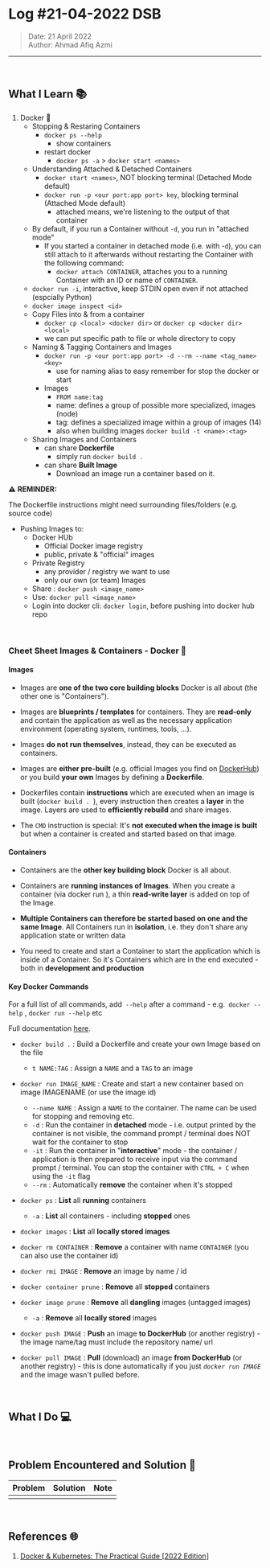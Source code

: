 # Log #21-04-2022 DSB

> Date: 21 April 2022  
> Author: Ahmad Afiq Azmi

---

<br>

## What I Learn 📚

1. Docker 🐳
   - Stopping & Restaring Containers
     - `docker ps --help`
       - show containers
     - restart docker
       - `docker ps -a` > `docker start <names>`
   - Understanding Attached & Detached Containers
     - `docker start <names>`, NOT blocking terminal (Detached Mode default)
     - `docker run -p <our port:app port> key`, blocking terminal (Attached Mode default)
       - attached means, we're listening to the output of that container
   - By default, if you run a Container without `-d`, you run in "attached mode"
     - If you started a container in detached mode (i.e. with -`d`), you can still attach to it afterwards without restarting the Container with the following command:
       - `docker attach CONTAINER`, attaches you to a running Container with an ID or name of `CONTAINER`.
   - `docker run -i`, interactive, keep STDIN open even if not attached (espcially Python)
   - `docker image inspect <id>`
   - Copy Files into & from a container
     - `docker cp <local> <docker dir>` or `docker cp <docker dir> <local>`
     - we can put specific path to file or whole directory to copy
   - Naming & Tagging Containers and Images
     - `docker run -p <our port:app port> -d --rm --name <tag_name> <key>`
       - use for naming alias to easy remember for stop the docker or start
     - Images
       - `FROM name:tag`
       - name: defines a group of possible more specialized, images (node)
       - tag: defines a specialized image within a group of images (14)
       - also when building images `docker build -t <name>:<tag>`
   - Sharing Images and Containers
     - can share **Dockerfile**
       - simply run `docker build .`
     - can share **Built Image**
       - Download an image run a container based on it.

<div class="alert alert-warning" role="alert">
    ⚠ <b>REMINDER:</b>
    <br>
    <p>The Dockerfile instructions might need surrounding files/folders (e.g. source code)</p>
</div>

- Pushing Images to:
  - Docker HUb
    - Official Docker image registry
    - public, private & "official" images
  - Private Registry
    - any provider / registry we want to use
    - only our own (or team) Images
  - Share : `docker push <image_name>`
  - Use: `docker pull <image_name>`
  - Login into docker cli: `docker login`, before pushing into docker hub repo

<br>

### Cheet Sheet Images & Containers - Docker 🐳

#### Images

- Images are **one of the two core building blocks** Docker is all about (the other one is
  "Containers").

- Images are **blueprints / templates** for containers. They are **read-only** and contain the
  application as well as the necessary application environment (operating system, runtimes, tools,
  ...).

- Images **do not run themselves**, instead, they can be executed as containers.

- Images are **either pre-built** (e.g. official Images you find on [DockerHub](https://hub.docker.com/)) or you build **your own** Images by defining a **Dockerfile**.

- Dockerfiles contain **instructions** which are executed when an image is built (`docker build . `), every instruction then creates a **layer** in the image. Layers are used to **efficiently rebuild** and
  share images.

- The `CMD` instruction is special: It's **not executed when the image is built** but when a container is created and started based on that image.

#### Containers

- Containers are the **other key building block** Docker is all about.

- Containers are **running instances of Images**. When you create a container (via docker run ), a thin **read-write layer** is added on top of the Image.

- **Multiple Containers can therefore be started based on one and the same Image**. All Containers run in **isolation**, i.e. they don't share any application state or written data

- You need to create and start a Container to start the application which is inside of a Container. So it's Containers which are in the end executed - both in **development and production**

#### Key Docker Commands

For a full list of all commands, add` --help` after a command - e.g.` docker --help` , `docker run --help` etc

Full documentation [here](https://docs.docker.com/engine/reference/run/).

- `docker build .` : Build a Dockerfile and create your own Image based on the file

  - `t NAME:TAG` : Assign a `NAME` and a `TAG` to an image

- `docker run IMAGE_NAME` : Create and start a new container based on image IMAGENAME (or use the image id)

  - `--name NAME` : Assign a `NAME` to the container. The name can be used for stopping and removing etc.
  - `-d` : Run the container in **detached** mode - i.e. output printed by the container is not visible, the command prompt / terminal does NOT wait for the container to stop
  - `-it` : Run the container in "**interactive**" mode - the container / application is then prepared to receive input via the command prompt / terminal. You can stop the container with `CTRL + C` when using the `-it` flag
  - `--rm` : Automatically **remove** the container when it's stopped

- `docker ps` : **List** all **running** containers

  - `-a` : **List** all containers - including **stopped** ones

- `docker images` : **List** all **locally stored images**

- `docker rm CONTAINER` : **Remove** a container with name `CONTAINER` (you can also use the container id)

- `docker rmi IMAGE` : **Remove** an image by name / id

- `docker container prune` : **Remove** all **stopped** containers

- `docker image prune` : **Remove** all **dangling** images (untagged images)

  - `-a` : **Remove** all **locally stored** images

- `docker push IMAGE` : **Push** an image **to DockerHub** (or another registry) - the image name/tag must include the repository name/ url

- `docker pull IMAGE` : **Pull** (download) an image **from DockerHub** (or another registry) - this is done automatically if you just _`docker run IMAGE`_ and the image wasn't pulled before.

<br>

## What I Do 💻

<br>

## Problem Encountered and Solution 🐞

| Problem | Solution | Note |
| ------- | -------- | ---- |
|         |          |      |

<br>

## References 🌐

1. [Docker & Kubernetes: The Practical Guide [2022 Edition]](https://www.udemy.com/course/docker-kubernetes-the-practical-guide/)

